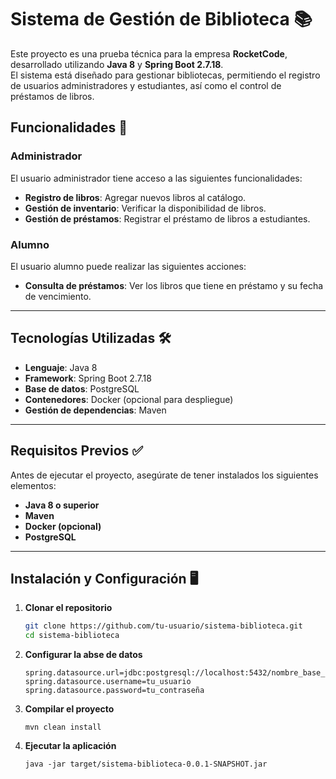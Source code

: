 # Sistema de Gestión de Biblioteca 📚

Este proyecto es una prueba técnica para la empresa **RocketCode**, desarrollado utilizando **Java 8** y **Spring Boot 2.7.18**.  
El sistema está diseñado para gestionar bibliotecas, permitiendo el registro de usuarios administradores y estudiantes, así como el control de préstamos de libros.

## Funcionalidades 🚀

### Administrador
El usuario administrador tiene acceso a las siguientes funcionalidades:  
- **Registro de libros**: Agregar nuevos libros al catálogo.  
- **Gestión de inventario**: Verificar la disponibilidad de libros.  
- **Gestión de préstamos**: Registrar el préstamo de libros a estudiantes.

### Alumno
El usuario alumno puede realizar las siguientes acciones:  
- **Consulta de préstamos**: Ver los libros que tiene en préstamo y su fecha de vencimiento.

---

## Tecnologías Utilizadas 🛠️
- **Lenguaje**: Java 8  
- **Framework**: Spring Boot 2.7.18  
- **Base de datos**: PostgreSQL  
- **Contenedores**: Docker (opcional para despliegue)  
- **Gestión de dependencias**: Maven  

---

## Requisitos Previos ✅
Antes de ejecutar el proyecto, asegúrate de tener instalados los siguientes elementos:  
- **Java 8 o superior**  
- **Maven**  
- **Docker (opcional)**  
- **PostgreSQL**  

---

## Instalación y Configuración 🖥️

1. **Clonar el repositorio**  
   ```bash
   git clone https://github.com/tu-usuario/sistema-biblioteca.git
   cd sistema-biblioteca

2. **Configurar la abse de datos**  
   ```
   spring.datasource.url=jdbc:postgresql://localhost:5432/nombre_base_datos
   spring.datasource.username=tu_usuario
   spring.datasource.password=tu_contraseña

2. **Compilar el proyecto**  
   ```
   mvn clean install

3. **Ejecutar la aplicación**  
   ```
   java -jar target/sistema-biblioteca-0.0.1-SNAPSHOT.jar





